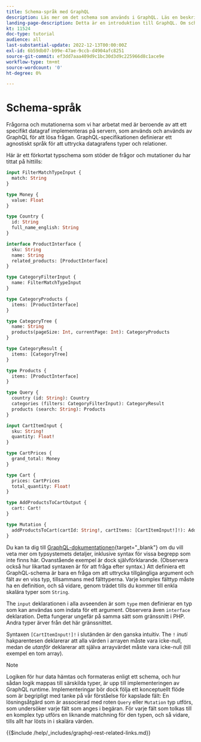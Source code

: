 ```yaml
---
title: Schema-språk med GraphQL
description: Läs mer om det schema som används i GraphQL. Läs en beskrivning av schemat tillsammans med några intressanta mönster och sätt att läsa schemat.
landing-page-description: Detta är en introduktion till GraphQL. Om schemat och hur vissa element ska tolkas
kt: 11524
doc-type: tutorial
audience: all
last-substantial-update: 2022-12-13T00:00:00Z
exl-id: 6b59db07-b99e-47ae-9ccb-d4904afc8251
source-git-commit: ef3dd7aaa409d9c1bc30d3d9c225966d8c1ace9e
workflow-type: tm+mt
source-wordcount: '0'
ht-degree: 0%

---
```


# Schema-språk

Frågorna och mutationerna som vi har arbetat med är beroende av att ett specifikt datagraf implementeras på servern, som används och används av GraphQL för att lösa frågan. GraphQL-specifikationen definierar ett agnostiskt språk för att uttrycka datagrafens typer och relationer.

Här är ett förkortat typschema som stöder de frågor och mutationer du har tittat på hittills:

```graphql
input FilterMatchTypeInput {
  match: String
}

type Money {
  value: Float
}

type Country {
  id: String
  full_name_english: String
}

interface ProductInterface {
  sku: String
  name: String
  related_products: [ProductInterface]
}

type CategoryFilterInput {
  name: FilterMatchTypeInput
}

type CategoryProducts {
  items: [ProductInterface]
}

type CategoryTree {
  name: String
  products(pageSize: Int, currentPage: Int): CategoryProducts
}

type CategoryResult {
  items: [CategoryTree]
}

type Products {
  items: [ProductInterface]
}

type Query {
  country (id: String): Country
  categories (filters: CategoryFilterInput): CategoryResult
  products (search: String): Products
}

input CartItemInput {
  sku: String!
  quantity: Float!
}

type CartPrices {
  grand_total: Money
}

type Cart {
  prices: CartPrices
  total_quantity: Float!
}

type AddProductsToCartOutput {
  cart: Cart!
}

type Mutation {
  addProductsToCart(cartId: String!, cartItems: [CartItemInput!]!): AddProductsToCartOutput
}
```

Du kan ta dig till [GraphQL-dokumentationen](https://graphql.org/learn/schema/){target="_blank"} om du vill veta mer om typsystemets detaljer, inklusive syntax för vissa begrepp som inte finns här. Ovanstående exempel är dock självförklarande. (Observera också hur likartad syntaxen är för att fråga efter syntax.) Att definiera ett GraphQL-schema är bara en fråga om att uttrycka tillgängliga argument och fält av en viss typ, tillsammans med fälttyperna. Varje komplex fälttyp måste ha en definition, och så vidare, genom trädet tills du kommer till enkla skalära typer som `String`.

The `input` deklarationen i alla avseenden är som `type` men definierar en typ som kan användas som indata för ett argument. Observera även `interface` deklaration. Detta fungerar ungefär på samma sätt som gränssnitt i PHP. Andra typer ärver från det här gränssnittet.

Syntaxen `[CartItemInput!]!` i slutänden är den ganska intuitiv. The `!` _inuti_ hakparentesen deklarerar att alla värden i arrayen måste vara icke-null, medan de _utanför_ deklarerar att själva arrayvärdet måste vara icke-null (till exempel en tom array).

>[!NOTE]
>
>Logiken för hur data hämtas och formateras enligt ett schema, och hur sådan logik mappas till särskilda typer, är upp till implementeringen av GraphQL runtime. Implementeringar bör dock följa ett konceptuellt flöde som är begripligt med tanke på vår förståelse för kapslade fält: En lösningsåtgärd som är associerad med roten `Query` eller `Mutation` typ utförs, som undersöker varje fält som anges i begäran. För varje fält som tolkas till en komplex typ utförs en liknande matchning för den typen, och så vidare, tills allt har lösts in i skalära värden.

{{$include /help/_includes/graphql-rest-related-links.md}}
